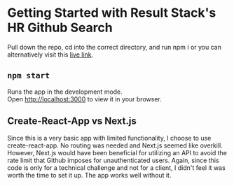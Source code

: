 # Getting Started with Result Stack's HR Github Search

Pull down the repo, cd into the correct directory, and run npm i or you can alternatively visit this [live link](https://resultstackhr.netlify.app).

## `npm start`

Runs the app in the development mode.\
Open [http://localhost:3000](http://localhost:3000) to view it in your browser.

## Create-React-App vs Next.js

Since this is a very basic app with limited functionality, I choose to use create-react-app. No routing was needed and Next.js seemed like overkill. However, Next.js would have been beneficial for utilizing an API to avoid the rate limit that Github imposes for unauthenticated users. Again, since this code is only for a technical challenge and not for a client, I didn't feel it was worth the time to set it up. The app works well without it.
